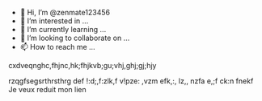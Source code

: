 - 👋 Hi, I’m @zenmate123456
- 👀 I’m interested in ...
- 🌱 I’m currently learning ...
- 💞️ I’m looking to collaborate on ...
- 📫 How to reach me ...

<!---
zenmate123456/zenmate123456 is a ✨ special ✨ repository because its `README.md` (this file) appears on your GitHub profile.
You can click the Preview link to take a look at your changes.
--->cxdveqnghc,fhjnc,hk;fhjkvb;gu;vhj,ghj;gj;hjy

rzqgfsegsrthrsthrg
def
!:d;,f:zlk,f v!pze: ,vzm
efk,:, lz,, nzfa
e,;f ck:n fnekf
Je veux reduit mon lien 
